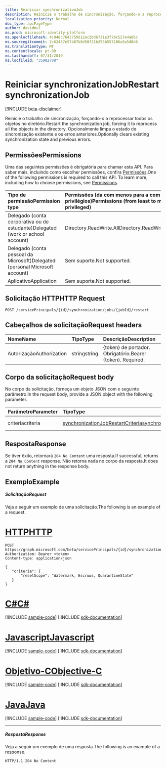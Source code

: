 ```yaml
---
title: Reiniciar synchronizationJob
description: Reinicie o trabalho de sincronização, forçando-o a reprocessar todos os objetos no diretório. Opcionalmente limpa o estado de sincronização existente e os erros anteriores.
localization_priority: Normal
doc_type: apiPageType
author: davidmu1
ms.prod: microsoft-identity-platform
ms.openlocfilehash: 4c948c7643759d12ec2bd6731e3f78c527e4a6bc
ms.sourcegitcommit: 2c62457e57467b8d50f21b255b553106a9a5d8d6
ms.translationtype: MT
ms.contentlocale: pt-BR
ms.lasthandoff: 07/31/2019
ms.locfileid: "35982708"
---
```

# <a name="restart-synchronizationjob"></a><span data-ttu-id="873d1-104">Reiniciar synchronizationJob</span><span class="sxs-lookup"><span data-stu-id="873d1-104">Restart synchronizationJob</span></span>

[!INCLUDE [beta-disclaimer](../../includes/beta-disclaimer.md)]

<span data-ttu-id="873d1-105">Reinicie o trabalho de sincronização, forçando-o a reprocessar todos os objetos no diretório.</span><span class="sxs-lookup"><span data-stu-id="873d1-105">Restart the synchronization job, forcing it to reprocess all the objects in the directory.</span></span> <span data-ttu-id="873d1-106">Opcionalmente limpa o estado de sincronização existente e os erros anteriores.</span><span class="sxs-lookup"><span data-stu-id="873d1-106">Optionally clears existing synchronization state and previous errors.</span></span>

## <a name="permissions"></a><span data-ttu-id="873d1-107">Permissões</span><span class="sxs-lookup"><span data-stu-id="873d1-107">Permissions</span></span>
<span data-ttu-id="873d1-p103">Uma das seguintes permissões é obrigatória para chamar esta API. Para saber mais, incluindo como escolher permissões, confira [Permissões](/graph/permissions-reference).</span><span class="sxs-lookup"><span data-stu-id="873d1-p103">One of the following permissions is required to call this API. To learn more, including how to choose permissions, see [Permissions](/graph/permissions-reference).</span></span>

|<span data-ttu-id="873d1-110">Tipo de permissão</span><span class="sxs-lookup"><span data-stu-id="873d1-110">Permission type</span></span>                        | <span data-ttu-id="873d1-111">Permissões (da com menos para a com mais privilégios)</span><span class="sxs-lookup"><span data-stu-id="873d1-111">Permissions (from least to most privileged)</span></span>              |
|:--------------------------------------|:---------------------------------------------------------|
|<span data-ttu-id="873d1-112">Delegado (conta corporativa ou de estudante)</span><span class="sxs-lookup"><span data-stu-id="873d1-112">Delegated (work or school account)</span></span>     |<span data-ttu-id="873d1-113">Directory.ReadWrite.All</span><span class="sxs-lookup"><span data-stu-id="873d1-113">Directory.ReadWrite.All</span></span>  |
|<span data-ttu-id="873d1-114">Delegado (conta pessoal da Microsoft)</span><span class="sxs-lookup"><span data-stu-id="873d1-114">Delegated (personal Microsoft account)</span></span> |<span data-ttu-id="873d1-115">Sem suporte.</span><span class="sxs-lookup"><span data-stu-id="873d1-115">Not supported.</span></span> |
|<span data-ttu-id="873d1-116">Aplicativo</span><span class="sxs-lookup"><span data-stu-id="873d1-116">Application</span></span>                            |<span data-ttu-id="873d1-117">Sem suporte.</span><span class="sxs-lookup"><span data-stu-id="873d1-117">Not supported.</span></span>  | 

## <a name="http-request"></a><span data-ttu-id="873d1-118">Solicitação HTTP</span><span class="sxs-lookup"><span data-stu-id="873d1-118">HTTP Request</span></span>
<!-- { "blockType": "ignored" } -->
```http
POST /servicePrincipals/{id}/synchronization/jobs/{jobId}/restart
```

## <a name="request-headers"></a><span data-ttu-id="873d1-119">Cabeçalhos de solicitação</span><span class="sxs-lookup"><span data-stu-id="873d1-119">Request headers</span></span>

| <span data-ttu-id="873d1-120">Nome</span><span class="sxs-lookup"><span data-stu-id="873d1-120">Name</span></span>           | <span data-ttu-id="873d1-121">Tipo</span><span class="sxs-lookup"><span data-stu-id="873d1-121">Type</span></span>    | <span data-ttu-id="873d1-122">Descrição</span><span class="sxs-lookup"><span data-stu-id="873d1-122">Description</span></span>|
|:---------------|:--------|:-----------|
| <span data-ttu-id="873d1-123">Autorização</span><span class="sxs-lookup"><span data-stu-id="873d1-123">Authorization</span></span>  | <span data-ttu-id="873d1-124">string</span><span class="sxs-lookup"><span data-stu-id="873d1-124">string</span></span>  | <span data-ttu-id="873d1-p104">{token} de portador. Obrigatório.</span><span class="sxs-lookup"><span data-stu-id="873d1-p104">Bearer {token}. Required.</span></span> |

## <a name="request-body"></a><span data-ttu-id="873d1-127">Corpo da solicitação</span><span class="sxs-lookup"><span data-stu-id="873d1-127">Request body</span></span>

<span data-ttu-id="873d1-128">No corpo da solicitação, forneça um objeto JSON com o seguinte parâmetro.</span><span class="sxs-lookup"><span data-stu-id="873d1-128">In the request body, provide a JSON object with the following parameter.</span></span>

| <span data-ttu-id="873d1-129">Parâmetro</span><span class="sxs-lookup"><span data-stu-id="873d1-129">Parameter</span></span>     | <span data-ttu-id="873d1-130">Tipo</span><span class="sxs-lookup"><span data-stu-id="873d1-130">Type</span></span>      | <span data-ttu-id="873d1-131">Descrição</span><span class="sxs-lookup"><span data-stu-id="873d1-131">Description</span></span>    |
|:--------------|:----------|:---------------|
|<span data-ttu-id="873d1-132">criteria</span><span class="sxs-lookup"><span data-stu-id="873d1-132">criteria</span></span>       |[<span data-ttu-id="873d1-133">synchronizationJobRestartCriteria</span><span class="sxs-lookup"><span data-stu-id="873d1-133">synchronizationJobRestartCriteria</span></span>](../resources/synchronization-synchronizationjobrestartcriteria.md) |<span data-ttu-id="873d1-134">Critérios de reinício</span><span class="sxs-lookup"><span data-stu-id="873d1-134">Restart criteria</span></span>|

## <a name="response"></a><span data-ttu-id="873d1-135">Resposta</span><span class="sxs-lookup"><span data-stu-id="873d1-135">Response</span></span>

<span data-ttu-id="873d1-136">Se tiver êxito, retornará `204 No Content` uma resposta.</span><span class="sxs-lookup"><span data-stu-id="873d1-136">If successful, returns a `204 No Content` response.</span></span> <span data-ttu-id="873d1-137">Não retorna nada no corpo da resposta.</span><span class="sxs-lookup"><span data-stu-id="873d1-137">It does not return anything in the response body.</span></span>

## <a name="example"></a><span data-ttu-id="873d1-138">Exemplo</span><span class="sxs-lookup"><span data-stu-id="873d1-138">Example</span></span>

##### <a name="request"></a><span data-ttu-id="873d1-139">Solicitação</span><span class="sxs-lookup"><span data-stu-id="873d1-139">Request</span></span>
<span data-ttu-id="873d1-140">Veja a seguir um exemplo de uma solicitação.</span><span class="sxs-lookup"><span data-stu-id="873d1-140">The following is an example of a request.</span></span>

# <a name="httptabhttp"></a>[<span data-ttu-id="873d1-141">HTTP</span><span class="sxs-lookup"><span data-stu-id="873d1-141">HTTP</span></span>](#tab/http)
<!-- {
  "blockType": "request",
  "name": "synchronizationjob_restart"
}-->
```http
POST https://graph.microsoft.com/beta/servicePrincipals/{id}/synchronization/jobs/{jobId}/restart
Authorization: Bearer <token>
Content-type: application/json

{
   "criteria": {
       "resetScope": "Watermark, Escrows, QuarantineState"
   }
}
```
# <a name="ctabcsharp"></a>[<span data-ttu-id="873d1-142">C#</span><span class="sxs-lookup"><span data-stu-id="873d1-142">C#</span></span>](#tab/csharp)
[!INCLUDE [sample-code](../includes/snippets/csharp/synchronizationjob-restart-csharp-snippets.md)]
[!INCLUDE [sdk-documentation](../includes/snippets/snippets-sdk-documentation-link.md)]

# <a name="javascripttabjavascript"></a>[<span data-ttu-id="873d1-143">Javascript</span><span class="sxs-lookup"><span data-stu-id="873d1-143">Javascript</span></span>](#tab/javascript)
[!INCLUDE [sample-code](../includes/snippets/javascript/synchronizationjob-restart-javascript-snippets.md)]
[!INCLUDE [sdk-documentation](../includes/snippets/snippets-sdk-documentation-link.md)]

# <a name="objective-ctabobjc"></a>[<span data-ttu-id="873d1-144">Objetivo-C</span><span class="sxs-lookup"><span data-stu-id="873d1-144">Objective-C</span></span>](#tab/objc)
[!INCLUDE [sample-code](../includes/snippets/objc/synchronizationjob-restart-objc-snippets.md)]
[!INCLUDE [sdk-documentation](../includes/snippets/snippets-sdk-documentation-link.md)]

# <a name="javatabjava"></a>[<span data-ttu-id="873d1-145">Java</span><span class="sxs-lookup"><span data-stu-id="873d1-145">Java</span></span>](#tab/java)
[!INCLUDE [sample-code](../includes/snippets/java/synchronizationjob-restart-java-snippets.md)]
[!INCLUDE [sdk-documentation](../includes/snippets/snippets-sdk-documentation-link.md)]

---


##### <a name="response"></a><span data-ttu-id="873d1-146">Resposta</span><span class="sxs-lookup"><span data-stu-id="873d1-146">Response</span></span>
<span data-ttu-id="873d1-147">Veja a seguir um exemplo de uma resposta.</span><span class="sxs-lookup"><span data-stu-id="873d1-147">The following is an example of a response.</span></span>

<!-- {
  "blockType": "response",
  "truncated": true,
  "@odata.type": "microsoft.graph.None"
} -->
```http
HTTP/1.1 204 No Content
```

<!-- uuid: 8fcb5dbc-d5aa-4681-8e31-b001d5168d79
2015-10-25 14:57:30 UTC -->
<!--
{
  "type": "#page.annotation",
  "description": "synchronizationJob: restart",
  "keywords": "",
  "section": "documentation",
  "tocPath": "",
  "suppressions": [
  ]
}
-->
